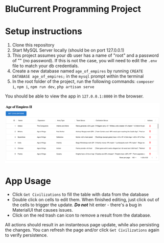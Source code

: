 # BluCurrent Programming Project

# Setup instructions
1. Clone this repository
2. Start MySQL Server locally (should be on port 127.0.0.1)
3. This project assumes your db user has a name of "root" and a password of "" (no password). If this is not the case, you will need to edit the `.env` file to match your db credentials.
4. Create a new database named `age_of_empires` by running `CREATE DATABASE age_of_empires;` in the `mysql` prompt within the terminal
5. In the root folder of the project, run the following commands: `composer i`, `npm i`, `npm run dev`, `php artisan serve`

 You should be able to view the app in `127.0.0.1:8000` in the browser.

 ![Image of app](./resources/assets/project-home.png)

 # App Usage
- Click `Get Civilizations` to fill the table with data from the database
- Double click on cells to edit them. When finished editing, just click out of the cells to trigger the update. ***Do not*** hit enter - there's a bug in MaterialUI that causes issues.
- Click on the red trash can icon to remove a result from the database.

All actions should result in an instanteous page update, while also persisting the changes. You can refresh the page and/or click `Get Civilizations` again to verify persistence.
